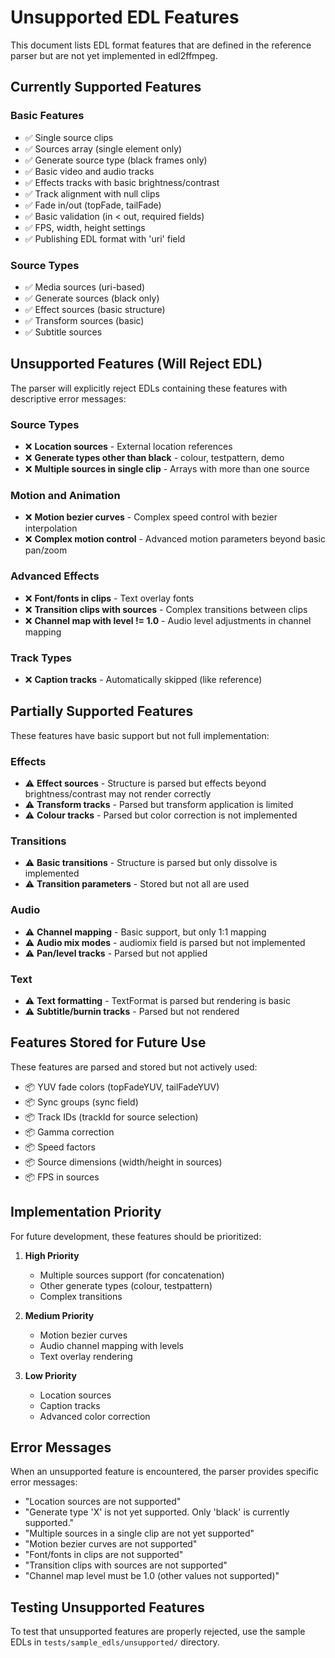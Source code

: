 # Unsupported EDL Features

This document lists EDL format features that are defined in the reference parser but are not yet implemented in edl2ffmpeg.

## Currently Supported Features

### Basic Features
- ✅ Single source clips
- ✅ Sources array (single element only)
- ✅ Generate source type (black frames only)
- ✅ Basic video and audio tracks
- ✅ Effects tracks with basic brightness/contrast
- ✅ Track alignment with null clips
- ✅ Fade in/out (topFade, tailFade)
- ✅ Basic validation (in < out, required fields)
- ✅ FPS, width, height settings
- ✅ Publishing EDL format with 'uri' field

### Source Types
- ✅ Media sources (uri-based)
- ✅ Generate sources (black only)
- ✅ Effect sources (basic structure)
- ✅ Transform sources (basic)
- ✅ Subtitle sources

## Unsupported Features (Will Reject EDL)

The parser will explicitly reject EDLs containing these features with descriptive error messages:

### Source Types
- ❌ **Location sources** - External location references
- ❌ **Generate types other than black** - colour, testpattern, demo
- ❌ **Multiple sources in single clip** - Arrays with more than one source

### Motion and Animation
- ❌ **Motion bezier curves** - Complex speed control with bezier interpolation
- ❌ **Complex motion control** - Advanced motion parameters beyond basic pan/zoom

### Advanced Effects
- ❌ **Font/fonts in clips** - Text overlay fonts
- ❌ **Transition clips with sources** - Complex transitions between clips
- ❌ **Channel map with level != 1.0** - Audio level adjustments in channel mapping

### Track Types
- ❌ **Caption tracks** - Automatically skipped (like reference)

## Partially Supported Features

These features have basic support but not full implementation:

### Effects
- ⚠️ **Effect sources** - Structure is parsed but effects beyond brightness/contrast may not render correctly
- ⚠️ **Transform tracks** - Parsed but transform application is limited
- ⚠️ **Colour tracks** - Parsed but color correction is not implemented

### Transitions
- ⚠️ **Basic transitions** - Structure is parsed but only dissolve is implemented
- ⚠️ **Transition parameters** - Stored but not all are used

### Audio
- ⚠️ **Channel mapping** - Basic support, but only 1:1 mapping
- ⚠️ **Audio mix modes** - audiomix field is parsed but not implemented
- ⚠️ **Pan/level tracks** - Parsed but not applied

### Text
- ⚠️ **Text formatting** - TextFormat is parsed but rendering is basic
- ⚠️ **Subtitle/burnin tracks** - Parsed but not rendered

## Features Stored for Future Use

These features are parsed and stored but not actively used:

- 📦 YUV fade colors (topFadeYUV, tailFadeYUV)
- 📦 Sync groups (sync field)
- 📦 Track IDs (trackId for source selection)
- 📦 Gamma correction
- 📦 Speed factors
- 📦 Source dimensions (width/height in sources)
- 📦 FPS in sources

## Implementation Priority

For future development, these features should be prioritized:

1. **High Priority**
   - Multiple sources support (for concatenation)
   - Other generate types (colour, testpattern)
   - Complex transitions

2. **Medium Priority**
   - Motion bezier curves
   - Audio channel mapping with levels
   - Text overlay rendering

3. **Low Priority**
   - Location sources
   - Caption tracks
   - Advanced color correction

## Error Messages

When an unsupported feature is encountered, the parser provides specific error messages:

- "Location sources are not supported"
- "Generate type 'X' is not yet supported. Only 'black' is currently supported."
- "Multiple sources in a single clip are not yet supported"
- "Motion bezier curves are not supported"
- "Font/fonts in clips are not supported"
- "Transition clips with sources are not supported"
- "Channel map level must be 1.0 (other values not supported)"

## Testing Unsupported Features

To test that unsupported features are properly rejected, use the sample EDLs in `tests/sample_edls/unsupported/` directory.